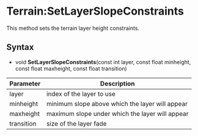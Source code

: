 # Terrain:SetLayerSlopeConstraints

This method sets the terrain layer height constraints.

## Syntax

- void **SetLayerSlopeConstraints**(const int layer, const float minheight, const float maxheight, const float transition)

| Parameter | Description |
|---|---|
| layer | index of the layer to use |
| minheight | minimum slope above which the layer will appear |
| maxheight | maximum slope under which the layer will appear |
| transition | size of the layer fade |
